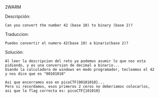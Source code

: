 
2WARM

Descripción:
	
	Can you convert the number 42 (base 10) to binary (base 2)?

Traduccion:

	Puedes convertir el numero 42(base 10) a binario(base 2)?

Solución:
	
	Al leer la descripcion del reto ya podemos asumir lo que nos esta pidiendo, y es una conversion de decimal a binario...
	Usando la calculadora de windows en modo programador, tecleamos el 42 y nos dice que es "00101010"

	Asi que encerramos eso en picoCTF{00101010}... 
	Pero si recordamos, esos primeros 2 ceros no deberiamos colocarlos, asi que la flag correcta es: picoCTF{101010}